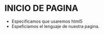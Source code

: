 # INICIO DE PAGINA

- Especificamos que usaremos html5
- Espeficiamos el lenguaje de nuestra pagina.

<!DOCTYPE html>
<html lang="es">

</html>